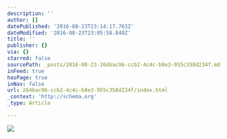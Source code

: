 ```yaml
---
description: ''
author: []
datePublished: '2016-08-23T23:14:17.763Z'
dateModified: '2016-08-23T23:05:58.848Z'
title: ''
publisher: {}
via: {}
starred: false
sourcePath: _posts/2016-08-23-264bac96-ccb2-4c4c-b8e3-955c358d234f.md
inFeed: true
hasPage: true
inNav: false
url: 264bac96-ccb2-4c4c-b8e3-955c358d234f/index.html
_context: 'http://schema.org'
_type: Article

---
```

![](https://the-grid-user-content.s3-us-west-2.amazonaws.com/d501a3c6-cac0-47c7-bdfe-be0707c0faf4.jpg)